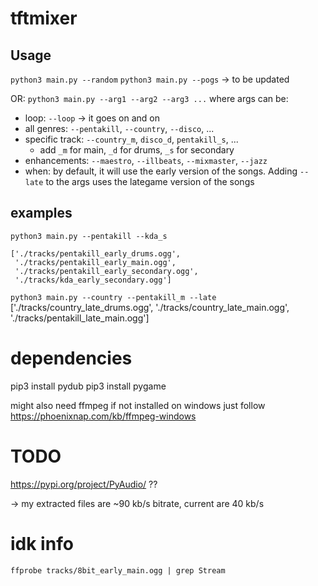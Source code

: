 # tftmixer

## Usage

`python3 main.py --random`
`python3 main.py --pogs` -> to be updated

OR:
`python3 main.py --arg1 --arg2 --arg3 ...`
where args can be:
- loop: `--loop` -> it goes on and on
- all genres: `--pentakill`, `--country`, `--disco`, ...
- specific track: `--country_m`, `disco_d`, `pentakill_s`, ...
    - add `_m` for main, `_d` for drums, `_s` for secondary
- enhancements: `--maestro`, `--illbeats`, `--mixmaster`, `--jazz`
- when: by default, it will use the early version of the songs. Adding `--late` to the args uses the lategame version of the songs

## examples
`python3 main.py --pentakill --kda_s`
```
['./tracks/pentakill_early_drums.ogg',
 './tracks/pentakill_early_main.ogg',
 './tracks/pentakill_early_secondary.ogg',
 './tracks/kda_early_secondary.ogg']
 ```

`python3 main.py --country --pentakill_m --late`
['./tracks/country_late_drums.ogg',
 './tracks/country_late_main.ogg',
 './tracks/pentakill_late_main.ogg']


# dependencies
pip3 install pydub
pip3 install pygame


might also need ffmpeg if not installed
on windows just follow https://phoenixnap.com/kb/ffmpeg-windows



# TODO
https://pypi.org/project/PyAudio/ ??

-> my extracted files are ~90 kb/s bitrate, current are 40 kb/s

# idk info
`ffprobe tracks/8bit_early_main.ogg | grep Stream`

